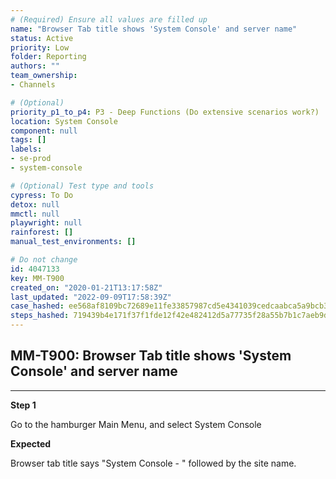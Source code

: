 ```yaml
---
# (Required) Ensure all values are filled up
name: "Browser Tab title shows 'System Console' and server name"
status: Active
priority: Low
folder: Reporting
authors: ""
team_ownership: 
- Channels

# (Optional)
priority_p1_to_p4: P3 - Deep Functions (Do extensive scenarios work?)
location: System Console
component: null
tags: []
labels: 
- se-prod
- system-console

# (Optional) Test type and tools
cypress: To Do
detox: null
mmctl: null
playwright: null
rainforest: []
manual_test_environments: []

# Do not change
id: 4047133
key: MM-T900
created_on: "2020-01-21T13:17:58Z"
last_updated: "2022-09-09T17:58:39Z"
case_hashed: ee568af8109bc72689e11fe33857987cd5e4341039cedcaabca5a9bcb3686f7baa35e20632767d175b53a14bd9d16717
steps_hashed: 719439b4e171f37f1fde12f42e482412d5a77735f28a55b7b1c7aeb9d64bbf0e0cb15924daefc7fdda723d35ab316571
---
```


<!-- (Auto-generated) Based on frontmatter's "key" and "name" -->

## MM-T900: Browser Tab title shows 'System Console' and server name

---

**Step 1**

Go to the hamburger Main Menu, and select System Console

**Expected**

Browser tab title says "System Console - " followed by the site name.
